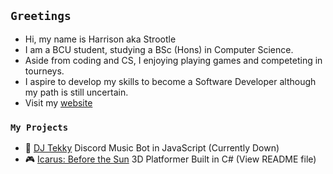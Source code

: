 ## `Greetings`
- Hi, my name is Harrison aka Strootle
- I am a BCU student, studying a BSc (Hons) in Computer Science.
- Aside from coding and CS, I enjoying playing games and competeting in tourneys.
- I aspire to develop my skills to become a Software Developer although my path is still uncertain.
- Visit my [website](https://hjrtech.co.uk)

### `My Projects`
- 🤖 [DJ Tekky](https://github.com/Strootle/DJ-Tekky) Discord Music Bot in JavaScript (Currently Down)
- 🎮 [Icarus: Before the Sun](https://github.com/Strootle/Icarus-Before-the-Sun) 3D Platformer Built in C# (View README file)
